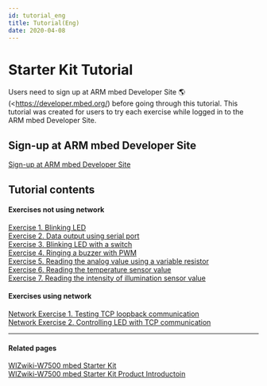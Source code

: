 ```yaml
---
id: tutorial_eng
title: Tutorial(Eng)
date: 2020-04-08
---
```


# Starter Kit Tutorial

Users need to sign up at ARM mbed Developer Site
🌎(<https://developer.mbed.org/) before going through this tutorial. This
tutorial was created for users to try each exercise while logged in to
the ARM mbed Developer Site.


## Sign-up at ARM mbed Developer Site

[Sign-up at ARM mbed Developer Site](Sign-up_at_ARM_mbed(Eng).md)  


## Tutorial contents

#### Exercises not using network

[Exercise 1. Blinking
LED](Exercise_1._LED(Eng).md)  
[Exercise 2. Data output using serial
port](Exercise_2._Serial_port(Eng).md)  
[Exercise 3. Blinking LED with a
switch](Exercise_3._Switch(Eng).md)  
[Exercise 4. Ringing a buzzer with
PWM](Exercise_4._PWM(Eng).md)  
[Exercise 5. Reading the analog value using a variable
resistor](Exercise_5._Variable_resistor(Eng).md)  
[Exercise 6. Reading the temperature sensor
value](Exercise_6._Temperature_sensor(Eng).md)  
[Exercise 7. Reading the intensity of illumination sensor
value](Exercise_7._Photoresistor(Eng).md)  


#### Exercises using network

[Network Exercise 1. Testing TCP loopback
communication](Network_Exercise_1._TCP_loopback(Eng).md)  
[Network Exercise 2. Controlling LED with TCP
communication](Network_Exercise_2._LED_with_TCP(Eng).md)  

-----


#### Related pages

[WIZwiki-W7500 mbed Starter Kit](Product_Information(Eng).md)  
[WIZwiki-W7500 mbed Starter Kit Product Introductoin](Product_Information(Eng).md)
